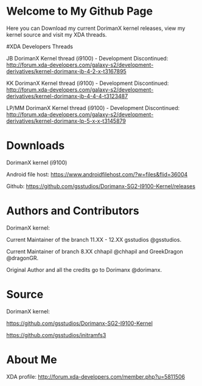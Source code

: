# Welcome to My Github Page

Here you can Download my current DorimanX kernel releases, view my kernel source and visit my XDA threads.

#XDA Developers Threads

JB DorimanX Kernel thread (i9100) - Development Discontinued:
http://forum.xda-developers.com/galaxy-s2/development-derivatives/kernel-dorimanx-jb-4-2-x-t3167895

KK DorimanX Kernel thread (i9100) - Development Discontinued:
http://forum.xda-developers.com/galaxy-s2/development-derivatives/kernel-dorimanx-jb-4-4-4-t3123487

LP/MM DorimanX Kernel thread (i9100) - Development Discontinued:
http://forum.xda-developers.com/galaxy-s2/development-derivatives/kernel-dorimanx-lp-5-x-x-t3145879

# Downloads

DorimanX kernel (i9100)

Android file host:
https://www.androidfilehost.com/?w=files&flid=36004

Github: 
https://github.com/gsstudios/Dorimanx-SG2-I9100-Kernel/releases

# Authors and Contributors

DorimanX kernel:

Current Maintainer of the branch 11.XX - 12.XX gsstudios @gsstudios. 

Current Maintainer of branch 8.XX chhapil @chhapil and GreekDragon @dragonGR. 

Original Author and all the credits go to Dorimanx @dorimanx. 
 
# Source

DorimanX kernel: 

https://github.com/gsstudios/Dorimanx-SG2-I9100-Kernel

https://github.com/gsstudios/initramfs3

# About Me

XDA profile:
http://forum.xda-developers.com/member.php?u=5811506